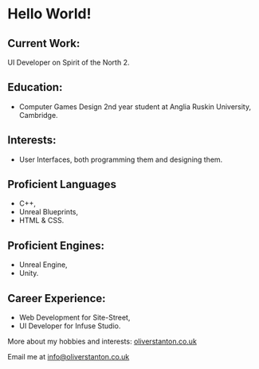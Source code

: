 # Hello World!
## Current Work:
UI Developer on Spirit of the North 2.

## Education:
- Computer Games Design 2nd year student at Anglia Ruskin University, Cambridge.

## Interests:
- User Interfaces, both programming them and designing them.

## Proficient Languages
- C++,
- Unreal Blueprints,
- HTML & CSS.

## Proficient Engines:
- Unreal Engine,
- Unity.

## Career Experience:
- Web Development for Site-Street,
- UI Developer for Infuse Studio.

More about my hobbies and interests: [oliverstanton.co.uk](https://oliverstanton.co.uk/)

Email me at info@oliverstanton.co.uk

<!--
**ostanton/ostanton** is a ✨ _special_ ✨ repository because its `README.md` (this file) appears on your GitHub profile.

Here are some ideas to get you started:

- 🔭 I’m currently working on ...
- 🌱 I’m currently learning ...
- 👯 I’m looking to collaborate on ...
- 🤔 I’m looking for help with ...
- 💬 Ask me about ...
- 📫 How to reach me: ...
- 😄 Pronouns: ...
- ⚡ Fun fact: ...
-->

